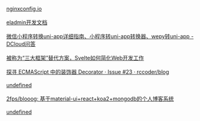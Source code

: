 [nginxconfig.io](https://nginxconfig.io/)</br></br>[eladmin开发文档](https://docs.auauz.net/#/)</br></br>
[微信小程序转换uni-app详细指南、小程序转uni-app转换器、wepy转uni-app - DCloud问答](https://ask.dcloud.net.cn/article/35786)</br></br>[被称为“三大框架”替代方案，Svelte如何简化Web开发工作](https://mp.weixin.qq.com/s/5Y822yLWy0Kp-OqgyQx7NQ)</br></br>[探寻 ECMAScript 中的装饰器 Decorator · Issue #23 · rccoder/blog](https://github.com/rccoder/blog/issues/23)</br></br>[undefined](undefined)</br></br>[2fps/blooog: 基于material-ui+react+koa2+mongodb的个人博客系统](https://github.com/2fps/blooog)</br></br>[undefined](undefined)</br></br>